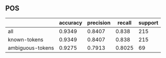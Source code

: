 
## POS

|                  | accuracy | precision | recall | support |
|------------------|----------|-----------|--------|---------|
| all              | 0.9349   | 0.8407    | 0.838  | 215     |
| known-tokens     | 0.9349   | 0.8407    | 0.838  | 215     |
| ambiguous-tokens | 0.9275   | 0.7913    | 0.8025 | 69      |

